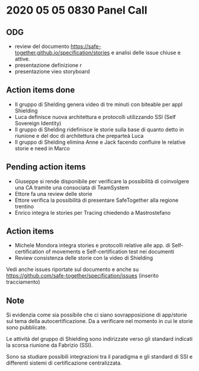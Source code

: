 # 2020 05 05 0830 Panel Call

## ODG 

- review del documento https://safe-together.github.io/specification/stories e analisi delle issue chiuse e attive.
- presentazione definizione r
- presentazione vieo storyboard

## Action items done

- Il gruppo di Shelding genera video di tre minuti con biteable per appl Shielding
- Luca definisce nuova architettura e protocolli utilizzando SSI  (Self Sovereign Identity)
- Il gruppo di Shelding  ridefinisce le storie sulla base di quanto detto in riunione e del doc di architettura che preparteà Luca
- Il gruppo di Shelding  elimina Anne e Jack facendo confluire le relative storie e need in Marco

## Pending action items

- Giuseppe si rende disponibile per verificare la possibilità di coinvolgere una CA tramite una consociata di TeamSystem
- Ettore fa una review delle storie
- Ettore verifica la possibilità di presentare SafeTogether alla regione trentino
- Enrico integra le stories per Tracing chiedendo a Mastrostefano

## Action items

- Michele Mondora integra stories e protocolli relative alle app. di Self-certification of movements e Self-certification test nei documenti
- Review consistenza delle storie con la video di Shielding

Vedi anche issues  riportate sul documento e anche su  https://github.com/safe-together/specification/issues (inserito tracciamento)


## Note

Si evidenzia come sia possibile che ci siano sovrapposizione di app/storie sul tema della autocertificazione. Da a verificare nel momento in cui le storie sono pubblicate.

Le attività del gruppo di Shielding sono indirizzate verso gli standard indicati la scorsa riunione da Fabrizio (SSI).

Sono sa studiare possibili integrazioni tra il paradigma e gli standard di  SSI e differenti sistemi di certificazione centralizzata.



